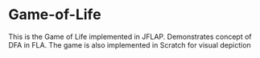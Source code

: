 # Game-of-Life
This is the Game of Life implemented in JFLAP.  Demonstrates concept of DFA in FLA. The game is also implemented in Scratch for visual depiction 
